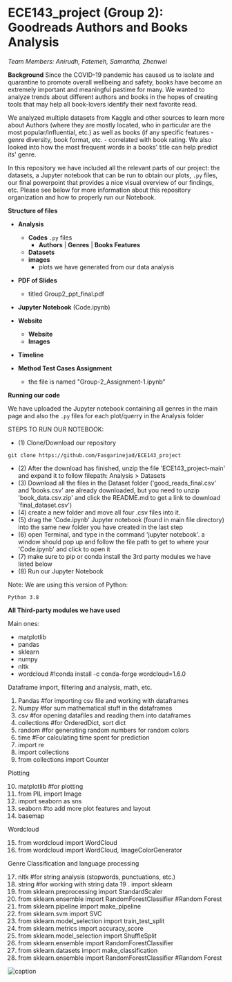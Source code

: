 # ECE143_project (Group 2): Goodreads Authors and Books Analysis
*Team Members: Anirudh, Fatemeh, Samantha, Zhenwei*

**Background**
Since the COVID-19 pandemic has caused us to isolate and quarantine to promote 
overall wellbeing and safety, books have become an extremely important and 
meaningful pastime for many. We wanted to analyze trends about different
authors and books in the hopes of creating tools that may help all book-lovers
identify their next favorite read.

We analyzed multiple datasets from Kaggle and other sources to learn more about
Authors (where they are mostly located, who in particular are the most popular/influential,
etc.) as well as books (if any specific features - genre diversity, book format,
etc. - correlated with book rating. We also looked into how the most frequent
words in a books' title can help predict its' genre.

In this repository we have included all the relevant parts of our project: 
the datasets, a Jupyter notebook that can be run to obtain our plots, `.py` files,
our final powerpoint that provides a nice visual overview of our findings, etc.
Please see below for more information about this repository organization and
how to properly run our Notebook.


**Structure of files**


- **Analysis**
    - **Codes** `.py` files
        - **Authors** | **Genres** | **Books Features**
    - **Datasets**
    - **images**
         - plots we have generated from our data analysis
    
- **PDF of Slides**
    -  titled Group2_ppt_final.pdf
- **Jupyter Notebook** (Code.ipynb)
- **Website**
    - **Website**
    - **Images**
- **Timeline**
- **Method Test Cases Assignment**
    -  the file is named "Group-2_Assignment-1.ipynb"


**Running our code**

We have uploaded the Jupyter notebook containing all genres in the main page and also the `.py` files for each plot/querry in the Analysis folder 

STEPS TO RUN OUR NOTEBOOK:
- (1) Clone/Download our repository 
```
git clone https://github.com/Fasgarinejad/ECE143_project
```
- (2) After the download has finished, unzip the file 'ECE143_project-main' and expand it to follow filepath: Analysis > Datasets
- (3) Download all the files in the Dataset folder ('good_reads_final.csv' and 'books.csv' are already downloaded, but you need to unzip 'book_data.csv.zip' and click the README.md to get a link to download 'final_dataset.csv')
- (4) create a new folder and move all four .csv files into it.
- (5) drag the 'Code.ipynb' Jupyter notebook (found in main file directory) into the same new folder you have created in the last step
- (6) open Terminal, and type in the command 'jupyter notebook'. a window should pop up and follow the file path to get to where your 'Code.ipynb' and click to open it
- (7) make sure to pip or conda install the 3rd party modules we have listed below 
- (8) Run our Jupyter Notebook

Note: We are using this version of Python:
```
Python 3.8 
```

**All Third-party modules we have used**

Main ones:

- matplotlib
- pandas
- sklearn
- numpy
- nltk
- wordcloud #!conda install -c conda-forge wordcloud=1.6.0 

Dataframe import, filtering and analysis, math, etc.
1. Pandas #for importing csv file and working with dataframes
2. Numpy #for sum mathematical stuff in the dataframes
3. csv #for opening datafiles and reading them into dataframes
4. collections #for OrderedDict, sort dict
5. random #for generating random numbers for random colors 
6. time #For calculating time spent for prediction
7. import re
8. import collections
9. from collections import Counter

Plotting 

10. matplotlib #for plotting
11. from PIL import Image
12. import seaborn as sns 
13. seaborn #to add more plot features and layout
14. basemap

Wordcloud

15. from wordcloud import WordCloud
16. from wordcloud import WordCloud, ImageColorGenerator


Genre Classification and language processing

17. nltk  #for string analysis (stopwords, punctuations, etc.)
18. string #for working with string data
19 . import sklearn
20. from sklearn.preprocessing import StandardScaler
21. from sklearn.ensemble import RandomForestClassifier #Random Forest
22. from sklearn.pipeline import make_pipeline
23. from sklearn.svm import SVC
24. from sklearn.model_selection import train_test_split
25. from sklearn.metrics import accuracy_score
26. from sklearn.model_selection import ShuffleSplit
27. from sklearn.ensemble import RandomForestClassifier
28. from sklearn.datasets import make_classification
29. from sklearn.ensemble import RandomForestClassifier #Random Forest


![caption](https://github.com/Fasgarinejad/ECE143_project/blob/main/Analysis/images/authors_nationality_over_years.gif)
